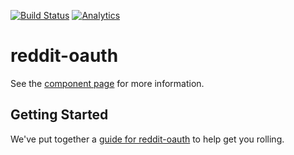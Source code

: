 [![Build Status](https://drone.io/github.com/pope/reddit-oauth/status.png)](https://drone.io/github.com/pope/reddit-oauth/latest)
[![Analytics](https://ga-beacon.appspot.com/UA-280328-3/pope/reddit-oauth/README)](https://github.com/igrigorik/ga-beacon)

reddit-oauth
================

See the [component page](https://pope.github.io/reddit-oauth) for more information.

## Getting Started

We've put together a [guide for reddit-oauth](http://www.polymer-project.org/docs/start/reusableelements.html) to help get you rolling.
